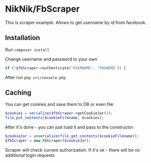 # NikNik/FbScraper

This is scraper example. Allows to get username by id from facebook.

## Installation

Run `composer install`

Change username and password to your own

```php
if (!$fbScraper->authenticate('USERNAME', 'PASWORD')) {
```

After run `php src/console.php`

## Caching

You can get cookies and save them to DB or even file:

```php
$cookies = serialize($fbScraper->getCookieJar());
file_put_contents($cookieFilename, $cookies);
```

After it's done - you can just load it and pass to the constructor:

```php
$cookieJar = unserialize(file_get_contents($cookieFilename));
$fbScraper = new FbScraper($cookieJar);
```

Scraper will check current authorization. If it's ok - there will be no additional login requests

